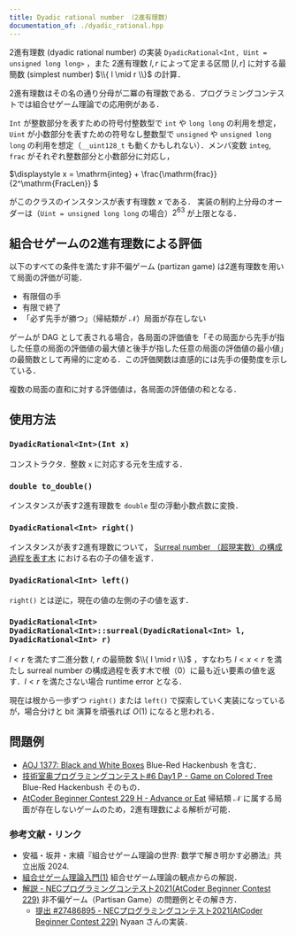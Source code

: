 ```yaml
---
title: Dyadic rational number （2進有理数）
documentation_of: ./dyadic_rational.hpp
---
```


2進有理数 (dyadic rational number) の実装 `DyadicRational<Int, Uint = unsigned long long>` ，また 2進有理数 $l, r$ によって定まる区間 $[l, r]$ に対する最簡数 (simplest number) $\\{ l \mid r \\}$ の計算．

2進有理数はその名の通り分母が二冪の有理数である．プログラミングコンテストでは組合せゲーム理論での応用例がある．

`Int` が整数部分を表すための符号付整数型で `int` や `long long` の利用を想定，`Uint` が小数部分を表すための符号なし整数型で `unsigned` や `unsigned long long` の利用を想定（`__uint128_t` も動くかもしれない）．メンバ変数 `integ`, `frac` がそれぞれ整数部分と小数部分に対応し，

$\displaystyle
x = \mathrm{integ} + \frac{\mathrm{frac}}{2^\mathrm{FracLen}}
$

がこのクラスのインスタンスが表す有理数 $x$ である．
実装の制約上分母のオーダーは（`Uint = unsigned long long` の場合）$2^{63}$ が上限となる．

## 組合せゲームの2進有理数による評価

以下のすべての条件を満たす非不偏ゲーム (partizan game) は2進有理数を用いて局面の評価が可能．

- 有限個の手
- 有限で終了
- 「必ず先手が勝つ」（帰結類が $\mathscr{N}$）局面が存在しない

ゲームが DAG として表される場合，各局面の評価値を「その局面から先手が指した任意の局面の評価値の最大値と後手が指した任意の局面の評価値の最小値」の最簡数として再帰的に定める．この評価関数は直感的には先手の優勢度を示している．

複数の局面の直和に対する評価値は，各局面の評価値の和となる．

## 使用方法

### `DyadicRational<Int>(Int x)`

コンストラクタ．整数 `x` に対応する元を生成する．

### `double to_double()`

インスタンスが表す2進有理数を `double` 型の浮動小数点数に変換．

### `DyadicRational<Int> right()`

インスタンスが表す2進有理数について， [Surreal number （超現実数）の構成過程を表す木](https://en.wikipedia.org/wiki/Surreal_number#/media/File:Surreal_number_tree.svg) における右の子の値を返す．

### `DyadicRational<Int> left()`

`right()` とは逆に，現在の値の左側の子の値を返す．

### `DyadicRational<Int> DyadicRational<Int>::surreal(DyadicRational<Int> l, DyadicRational<Int> r)`

$l < r$ を満たす二進分数 $l$, $r$ の最簡数 $\\{ l \mid r \\}$ ，すなわち $l < x < r$ を満たし surreal number の構成過程を表す木で根（$0$）に最も近い要素の値を返す．$l < r$ を満たさない場合 runtime error となる．

現在は根から一歩ずつ `right()` または `left()` で探索していく実装になっているが，場合分けと bit 演算を頑張れば $O(1)$ になると思われる．

## 問題例

- [AOJ 1377: Black and White Boxes](https://judge.u-aizu.ac.jp/onlinejudge/description.jsp?id=1377) Blue-Red Hackenbush を含む．
- [技術室奥プログラミングコンテスト#6 Day1 P - Game on Colored Tree](https://atcoder.jp/contests/tkppc6-1/tasks/tkppc6_1_p) Blue-Red Hackenbush そのもの．
- [AtCoder Beginner Contest 229 H - Advance or Eat](https://atcoder.jp/contests/abc229/tasks/abc229_h) 帰結類 $\mathscr{N}$ に属する局面が存在しないゲームのため，2進有理数による解析が可能．

### 参考文献・リンク

- 安福・坂井・末續『組合せゲーム理論の世界: 数学で解き明かす必勝法』共立出版 2024.
- [組合せゲーム理論入門(1)](http://www.ivis.co.jp/text/20111102.pdf) 組合せゲーム理論の観点からの解説．
- [解説 - NECプログラミングコンテスト2021(AtCoder Beginner Contest 229)](https://atcoder.jp/contests/abc229/editorial/2977) 非不偏ゲーム（Partisan Game）の問題例とその解き方．
  - [提出 #27486895 - NECプログラミングコンテスト2021(AtCoder Beginner Contest 229)](https://atcoder.jp/contests/abc229/submissions/27486895) Nyaan さんの実装．
